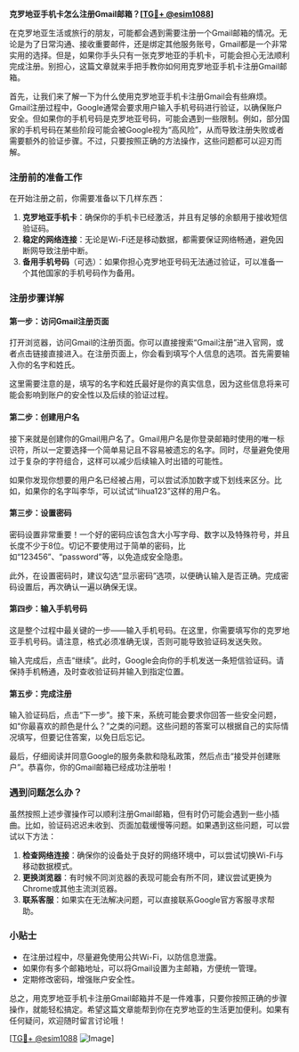 **克罗地亚手机卡怎么注册Gmail邮箱？[[TG💪+ @esim1088](https://t.me/s/esim1088)]**

在克罗地亚生活或旅行的朋友，可能都会遇到需要注册一个Gmail邮箱的情况。无论是为了日常沟通、接收重要邮件，还是绑定其他服务账号，Gmail都是一个非常实用的选择。但是，如果你手头只有一张克罗地亚的手机卡，可能会担心无法顺利完成注册。别担心，这篇文章就来手把手教你如何用克罗地亚手机卡注册Gmail邮箱。

首先，让我们来了解一下为什么使用克罗地亚手机卡注册Gmail会有些麻烦。Gmail注册过程中，Google通常会要求用户输入手机号码进行验证，以确保账户安全。但如果你的手机号码是克罗地亚号码，可能会遇到一些限制。例如，部分国家的手机号码在某些阶段可能会被Google视为“高风险”，从而导致注册失败或者需要额外的验证步骤。不过，只要按照正确的方法操作，这些问题都可以迎刃而解。

### 注册前的准备工作

在开始注册之前，你需要准备以下几样东西：

1. **克罗地亚手机卡**：确保你的手机卡已经激活，并且有足够的余额用于接收短信验证码。
2. **稳定的网络连接**：无论是Wi-Fi还是移动数据，都需要保证网络畅通，避免因断网导致注册中断。
3. **备用手机号码**（可选）：如果你担心克罗地亚号码无法通过验证，可以准备一个其他国家的手机号码作为备用。

### 注册步骤详解

#### 第一步：访问Gmail注册页面

打开浏览器，访问Gmail的注册页面。你可以直接搜索“Gmail注册”进入官网，或者点击链接直接进入。在注册页面上，你会看到填写个人信息的选项。首先需要输入你的名字和姓氏。

这里需要注意的是，填写的名字和姓氏最好是你的真实信息，因为这些信息将来可能会影响到账户的安全性以及后续的验证过程。

#### 第二步：创建用户名

接下来就是创建你的Gmail用户名了。Gmail用户名是你登录邮箱时使用的唯一标识符，所以一定要选择一个简单易记且不容易被遗忘的名字。同时，尽量避免使用过于复杂的字符组合，这样可以减少后续输入时出错的可能性。

如果你发现你想要的用户名已经被占用，可以尝试添加数字或下划线来区分。比如，如果你的名字叫李华，可以试试“lihua123”这样的用户名。

#### 第三步：设置密码

密码设置非常重要！一个好的密码应该包含大小写字母、数字以及特殊符号，并且长度不少于8位。切记不要使用过于简单的密码，比如“123456”、“password”等，以免造成安全隐患。

此外，在设置密码时，建议勾选“显示密码”选项，以便确认输入是否正确。完成密码设置后，再次确认一遍以确保无误。

#### 第四步：输入手机号码

这是整个过程中最关键的一步——输入手机号码。在这里，你需要填写你的克罗地亚手机号码。请注意，格式必须准确无误，否则可能导致验证码发送失败。

输入完成后，点击“继续”。此时，Google会向你的手机发送一条短信验证码。请保持手机畅通，及时查收验证码并输入到指定位置。

#### 第五步：完成注册

输入验证码后，点击“下一步”。接下来，系统可能会要求你回答一些安全问题，如“你最喜欢的颜色是什么？”之类的问题。这些问题的答案可以根据自己的实际情况填写，但要记住答案，以免日后忘记。

最后，仔细阅读并同意Google的服务条款和隐私政策，然后点击“接受并创建账户”。恭喜你，你的Gmail邮箱已经成功注册啦！

### 遇到问题怎么办？

虽然按照上述步骤操作可以顺利注册Gmail邮箱，但有时仍可能会遇到一些小插曲。比如，验证码迟迟未收到、页面加载缓慢等问题。如果遇到这些问题，可以尝试以下方法：

1. **检查网络连接**：确保你的设备处于良好的网络环境中，可以尝试切换Wi-Fi与移动数据模式。
2. **更换浏览器**：有时候不同浏览器的表现可能会有所不同，建议尝试更换为Chrome或其他主流浏览器。
3. **联系客服**：如果实在无法解决问题，可以直接联系Google官方客服寻求帮助。

### 小贴士

- 在注册过程中，尽量避免使用公共Wi-Fi，以防信息泄露。
- 如果你有多个邮箱地址，可以将Gmail设置为主邮箱，方便统一管理。
- 定期修改密码，增强账户安全性。

总之，用克罗地亚手机卡注册Gmail邮箱并不是一件难事，只要你按照正确的步骤操作，就能轻松搞定。希望这篇文章能帮到你在克罗地亚的生活更加便利。如果有任何疑问，欢迎随时留言讨论哦！

[[TG💪+ @esim1088](https://t.me/s/esim1088) ![Image](https://i.postimg.cc/4NQfJmqS/Snipaste-2025-05-13-00-14-12.png)]